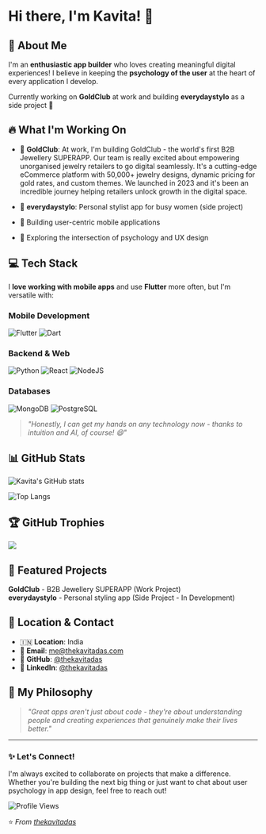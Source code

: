 # Hi there, I'm Kavita! 👋

## 🚀 About Me

I'm an **enthusiastic app builder** who loves creating meaningful digital experiences! I believe in keeping the **psychology of the user** at the heart of every application I develop.

Currently working on **GoldClub** at work and building **everydaystylo** as a side project 💫

## 🔥 What I'm Working On

- 💎 **GoldClub**: At work, I'm building GoldClub - the world's first B2B Jewellery SUPERAPP. Our team is really excited about empowering unorganised jewelry retailers to go digital seamlessly. It's a cutting-edge eCommerce platform with 50,000+ jewelry designs, dynamic pricing for gold rates, and custom themes. We launched in 2023 and it's been an incredible journey helping retailers unlock growth in the digital space.

- 🎯 **everydaystylo**: Personal stylist app for busy women (side project)
- 📱 Building user-centric mobile applications  
- 🧠 Exploring the intersection of psychology and UX design

## 💻 Tech Stack

I **love working with mobile apps** and use **Flutter** more often, but I'm versatile with:

### Mobile Development
![Flutter](https://img.shields.io/badge/Flutter-%2302569B.svg?style=for-the-badge&logo=Flutter&logoColor=white)
![Dart](https://img.shields.io/badge/dart-%230175C2.svg?style=for-the-badge&logo=dart&logoColor=white)

### Backend & Web
![Python](https://img.shields.io/badge/python-3670A0?style=for-the-badge&logo=python&logoColor=ffdd54)
![React](https://img.shields.io/badge/react-%2320232a.svg?style=for-the-badge&logo=react&logoColor=%2361DAFB)
![NodeJS](https://img.shields.io/badge/node.js-6DA55F?style=for-the-badge&logo=node.js&logoColor=white)

### Databases
![MongoDB](https://img.shields.io/badge/MongoDB-%234ea94b.svg?style=for-the-badge&logo=mongodb&logoColor=white)
![PostgreSQL](https://img.shields.io/badge/postgres-%23316192.svg?style=for-the-badge&logo=postgresql&logoColor=white)

> *"Honestly, I can get my hands on any technology now - thanks to intuition and AI, of course! 😄"*

## 📊 GitHub Stats

![Kavita's GitHub stats](https://github-readme-stats.vercel.app/api?username=thekavitadas&show_icons=true&theme=radical)

![Top Langs](https://github-readme-stats.vercel.app/api/top-langs/?username=thekavitadas&layout=compact&theme=radical)

## 🏆 GitHub Trophies
![](https://github-profile-trophy.vercel.app/?username=thekavitadas&theme=radical&no-frame=false&no-bg=true&margin-w=4)

## 🌟 Featured Projects

**GoldClub** - B2B Jewellery SUPERAPP (Work Project)  
**everydaystylo** - Personal styling app (Side Project - In Development)

## 📍 Location & Contact

- 🇮🇳 **Location**: India
- 📧 **Email**: [me@thekavitadas.com](mailto:me@thekavitadas.com)
- 💼 **GitHub**: [@thekavitadas](https://github.com/thekavitadas)
- 💼 **LinkedIn**: [@thekavitadas](https://www.linkedin.com/in/thekavitadas/)

## 🎯 My Philosophy

> *"Great apps aren't just about code - they're about understanding people and creating experiences that genuinely make their lives better."*

---

### ✨ Let's Connect!

I'm always excited to collaborate on projects that make a difference. Whether you're building the next big thing or just want to chat about user psychology in app design, feel free to reach out!

![Profile Views](https://komarev.com/ghpvc/?username=thekavitadas&color=brightgreen)

⭐️ *From [thekavitadas](https://github.com/thekavitadas)*
